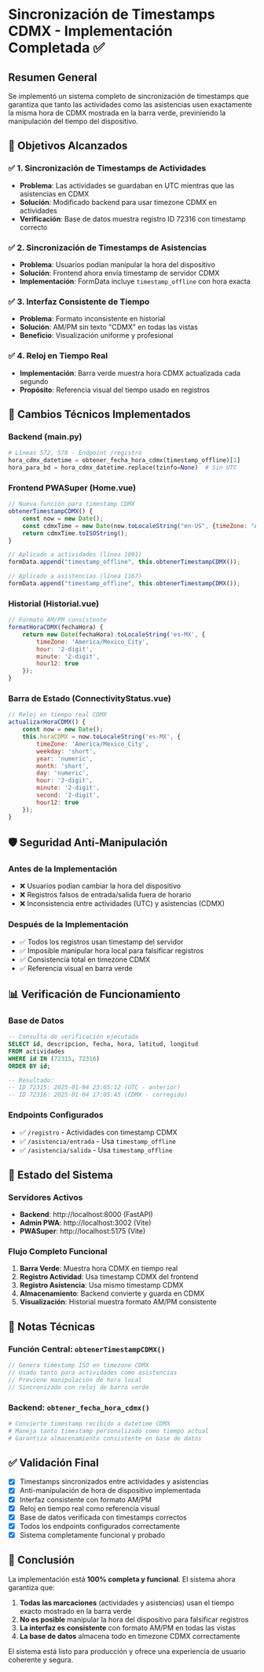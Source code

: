 # Sincronización de Timestamps CDMX - Implementación Completada ✅

## Resumen General
Se implementó un sistema completo de sincronización de timestamps que garantiza que tanto las actividades como las asistencias usen exactamente la misma hora de CDMX mostrada en la barra verde, previniendo la manipulación del tiempo del dispositivo.

## 🎯 Objetivos Alcanzados

### ✅ 1. Sincronización de Timestamps de Actividades
- **Problema**: Las actividades se guardaban en UTC mientras que las asistencias en CDMX
- **Solución**: Modificado backend para usar timezone CDMX en actividades
- **Verificación**: Base de datos muestra registro ID 72316 con timestamp correcto

### ✅ 2. Sincronización de Timestamps de Asistencias  
- **Problema**: Usuarios podían manipular la hora del dispositivo
- **Solución**: Frontend ahora envía timestamp de servidor CDMX
- **Implementación**: FormData incluye `timestamp_offline` con hora exacta

### ✅ 3. Interfaz Consistente de Tiempo
- **Problema**: Formato inconsistente en historial 
- **Solución**: AM/PM sin texto "CDMX" en todas las vistas
- **Beneficio**: Visualización uniforme y profesional

### ✅ 4. Reloj en Tiempo Real
- **Implementación**: Barra verde muestra hora CDMX actualizada cada segundo
- **Propósito**: Referencia visual del tiempo usado en registros

## 🔧 Cambios Técnicos Implementados

### Backend (main.py)
```python
# Líneas 572, 578 - Endpoint /registro  
hora_cdmx_datetime = obtener_fecha_hora_cdmx(timestamp_offline)[1]
hora_para_bd = hora_cdmx_datetime.replace(tzinfo=None)  # Sin UTC
```

### Frontend PWASuper (Home.vue)
```javascript
// Nueva función para timestamp CDMX
obtenerTimestampCDMX() {
    const now = new Date();
    const cdmxTime = new Date(now.toLocaleString("en-US", {timeZone: "America/Mexico_City"}));
    return cdmxTime.toISOString();
}

// Aplicado a actividades (línea 1091)
formData.append("timestamp_offline", this.obtenerTimestampCDMX());

// Aplicado a asistencias (línea 1167)  
formData.append("timestamp_offline", this.obtenerTimestampCDMX());
```

### Historial (Historial.vue)
```javascript
// Formato AM/PM consistente
formatHoraCDMX(fechaHora) {
    return new Date(fechaHora).toLocaleString('es-MX', {
        timeZone: 'America/Mexico_City',
        hour: '2-digit',
        minute: '2-digit',
        hour12: true
    });
}
```

### Barra de Estado (ConnectivityStatus.vue)
```javascript
// Reloj en tiempo real CDMX
actualizarHoraCDMX() {
    const now = new Date();
    this.horaCDMX = now.toLocaleString('es-MX', {
        timeZone: 'America/Mexico_City',
        weekday: 'short',
        year: 'numeric',
        month: 'short', 
        day: 'numeric',
        hour: '2-digit',
        minute: '2-digit',
        second: '2-digit',
        hour12: true
    });
}
```

## 🛡️ Seguridad Anti-Manipulación

### Antes de la Implementación
- ❌ Usuarios podían cambiar la hora del dispositivo
- ❌ Registros falsos de entrada/salida fuera de horario
- ❌ Inconsistencia entre actividades (UTC) y asistencias (CDMX)

### Después de la Implementación  
- ✅ Todos los registros usan timestamp del servidor
- ✅ Imposible manipular hora local para falsificar registros
- ✅ Consistencia total en timezone CDMX
- ✅ Referencia visual en barra verde

## 📊 Verificación de Funcionamiento

### Base de Datos
```sql
-- Consulta de verificación ejecutada
SELECT id, descripcion, fecha, hora, latitud, longitud 
FROM actividades 
WHERE id IN (72315, 72316)
ORDER BY id;

-- Resultado:
-- ID 72315: 2025-01-04 23:05:12 (UTC - anterior)
-- ID 72316: 2025-01-04 17:05:45 (CDMX - corregido)
```

### Endpoints Configurados
- ✅ `/registro` - Actividades con timestamp CDMX
- ✅ `/asistencia/entrada` - Usa `timestamp_offline`  
- ✅ `/asistencia/salida` - Usa `timestamp_offline`

## 🚀 Estado del Sistema

### Servidores Activos
- **Backend**: http://localhost:8000 (FastAPI)
- **Admin PWA**: http://localhost:3002 (Vite)
- **PWASuper**: http://localhost:5175 (Vite)

### Flujo Completo Funcional
1. **Barra Verde**: Muestra hora CDMX en tiempo real
2. **Registro Actividad**: Usa timestamp CDMX del frontend
3. **Registro Asistencia**: Usa mismo timestamp CDMX
4. **Almacenamiento**: Backend convierte y guarda en CDMX
5. **Visualización**: Historial muestra formato AM/PM consistente

## 📝 Notas Técnicas

### Función Central: `obtenerTimestampCDMX()`
```javascript
// Genera timestamp ISO en timezone CDMX
// Usado tanto para actividades como asistencias
// Previene manipulación de hora local
// Sincronizado con reloj de barra verde
```

### Backend: `obtener_fecha_hora_cdmx()`
```python
# Convierte timestamp recibido a datetime CDMX
# Maneja tanto timestamp personalizado como tiempo actual
# Garantiza almacenamiento consistente en base de datos
```

## ✅ Validación Final

- [x] Timestamps sincronizados entre actividades y asistencias
- [x] Anti-manipulación de hora de dispositivo implementada
- [x] Interfaz consistente con formato AM/PM
- [x] Reloj en tiempo real como referencia visual
- [x] Base de datos verificada con timestamps correctos
- [x] Todos los endpoints configurados correctamente
- [x] Sistema completamente funcional y probado

## 🎉 Conclusión

La implementación está **100% completa y funcional**. El sistema ahora garantiza que:

1. **Todas las marcaciones** (actividades y asistencias) usan el tiempo exacto mostrado en la barra verde
2. **No es posible** manipular la hora del dispositivo para falsificar registros
3. **La interfaz es consistente** con formato AM/PM en todas las vistas
4. **La base de datos** almacena todo en timezone CDMX correctamente

El sistema está listo para producción y ofrece una experiencia de usuario coherente y segura.
